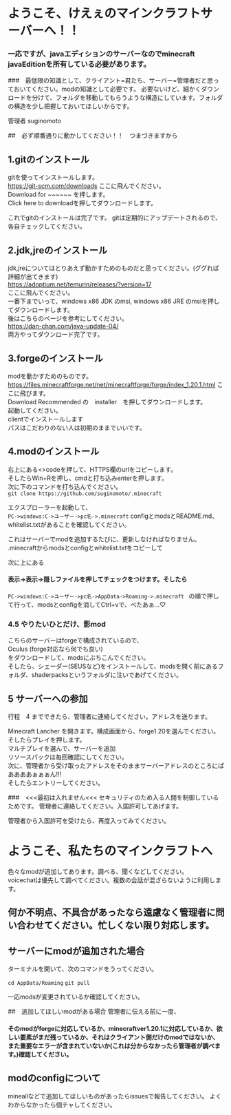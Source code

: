 # **ようこそ、けえぇのマインクラフトサーバーへ！！**

### 一応ですが、javaエディションのサーバーなのでminecraft javaEditionを所有している必要があります。


###　最低限の知識として、クライアント=君たち、サーバー=管理者だと思っておいてください。modの知識として必要です。  必要ないけど、細かくダウンロードを分けて、フォルダを移動してもらうような構造にしています。フォルダの構造を少し把握しておいてほしいからです。

管理者 suginomoto

##　必ず順番通りに動かしてください！！　つまづきますから



## 1.gitのインストール
gitを使ってインストールします。  
https://git-scm.com/downloads 
ここに飛んでください。  
Download for ~~~~~~ を押します。  
Click here to downloadを押してダウンロードします。

これでgitのインストールは完了です。
gitは定期的にアップデートされるので、各自チェックしてください。



## 2.jdk,jreのインストール
jdk,jreについてはとりあえず動かすためのものだと思ってください。(ググれば詳細が出てきます)  
https://adoptium.net/temurin/releases/?version=17  
ここに飛んでください。  
一番下までいって、windows x86 JDK のmsi, windows x86 JRE のmsiを押してダウンロードします。  
後はこちらのページを参考にしてください。  
https://dan-chan.com/java-update-04/  
両方やってダウンロード完了です。



## 3.forgeのインストール
modを動かすためのものです。  
https://files.minecraftforge.net/net/minecraftforge/forge/index_1.20.1.html 
ここに飛びます。  
Download Recommended の　installer　を押してダウンロードします。  
起動してください。  
clientでインストールします  
パスはこだわりのない人は初期のままでいいです。  



## 4.modのインストール
右上にある<>codeを押して、HTTPS欄のurlをコピーします。  
そしたらWin+Rを押し、cmdと打ち込みenterを押します。  
次に下のコマンドを打ち込んでください。  
```git clone https://github.com/suginomoto/.minecraft ```

エクスプローラーを起動して、  
`PC->windows:C->ユーザー->pc名->.minecraft`
configとmodsとREADME.md、whitelist.txtがあることを確認してください。

これはサーバーでmodを追加するたびに、更新しなければなりません。  
.minecraftからmodsとconfigとwhitelist.txtをコピーして  

次に上にある  
#### 表示->表示->隠しファイルを押してチェックをつけます。そしたら  
`PC->windows:C->ユーザー->pc名->AppData->Roaming->.minecraft `
の順で押して行って、modsとconfigを消してCtrl+vで、べたあぁ...♡  



### 4.5 やりたいひとだけ、影mod  
こちらのサーバーはforgeで構成されているので、  
Oculus (forge対応なら何でも良い)  
をダウンロードして、modsにぶちこんでください。  
そしたら、シェーダー(SEUSなど)をインストールして、modsを開く前にあるフォルダ、shaderpacksというフォルダに注いであげてください。



## 5 サーバーへの参加
行程　4 までできたら、管理者に連絡してください。アドレスを送ります。

Minecraft Lancher を開きます。構成画面から、forge1.20を選んでください。そしたらプレイを押します。  
マルチプレイを選んで、サーバーを追加  
リソースパックは毎回確認にしてください。  
次に、管理者から受け取ったアドレスをそのままサーバーアドレスのところにぱああああぁぁぁん!!!  
そしたらエントリーしてください。　

###　<<<最初は入れません<<< セキュリティのため入る人間を制御しているためです。
管理者に連絡してください。入国許可してあげます。

管理者から入国許可を受けたら、再度入ってみてください。




# ようこそ、私たちのマインクラフトへ
色々なmodが追加してあります。調べる、聞くなどしてください。  
voicechatは優先して調べてください。複数の会話が混ざらないように利用します。




## 何か不明点、不具合があったなら遠慮なく管理者に問い合わせてください。忙しくない限り対応します。

## サーバーにmodが追加された場合
ターミナルを開いて、次のコマンドをうってください。

```cd AppData/Roaming```
```git pull```

一応modsが変更されているか確認してください。

##　追加してほしいmodがある場合
管理者に伝える前に一度、
#### そのmodがforgeに対応しているか、minecraftver1.20.1に対応しているか、欲しい要素がまだ残っているか、それはクライアント側だけのmodではないか、また重要なエラーが含まれていないか(これは分からなかったら管理者が調べます。)確認してください。

## modのconfigについて
mineallなどで追加してほしいものがあったらissuesで報告してください。
よくわからなかったら個チャしてください。

